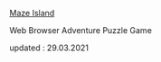 

 <a href="https://jashinjashua.github.io/Maze-Island/">Maze Island </a>


Web Browser Adventure Puzzle Game

updated : 29.03.2021
